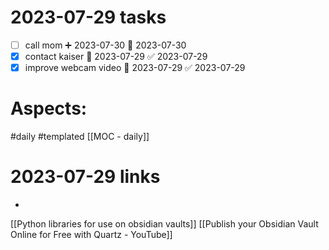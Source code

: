 
# 2023-07-29 tasks

- [ ] call mom ➕ 2023-07-30 📅 2023-07-30
- [x] contact kaiser 📅 2023-07-29 ✅ 2023-07-29
- [x] improve webcam video 📅 2023-07-29 ✅ 2023-07-29

# Aspects:
#daily #templated
[[MOC - daily]]

# 2023-07-29 links
- 

[[Python libraries for use on obsidian vaults]]
[[Publish your Obsidian Vault Online for Free with Quartz - YouTube]]